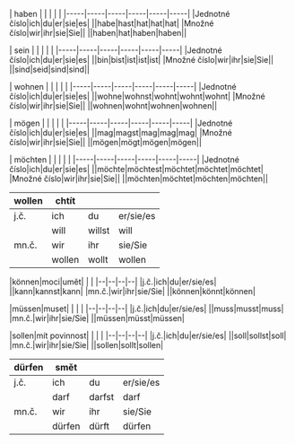 
| haben | | | | |
|-----|-----|-----|-----|-----|-----|
|Jednotné číslo|ich|du|er|sie|es|
||habe|hast|hat|hat|hat|
|Množné číslo|wir|ihr|sie|Sie||
||haben|hat|haben|haben||


| sein | | | | |
|-----|-----|-----|-----|-----|-----|
|Jednotné číslo|ich|du|er|sie|es|
||bin|bist|ist|ist|ist|
|Množné číslo|wir|ihr|sie|Sie||
||sind|seid|sind|sind||


| wohnen | | | | |
|-----|-----|-----|-----|-----|-----|
|Jednotné číslo|ich|du|er|sie|es|
||wohne|wohnst|wohnt|wohnt|wohnt|
|Množné číslo|wir|ihr|sie|Sie||
||wohnen|wohnt|wohnen|wohnen||

| mögen | | | | |
|-----|-----|-----|-----|-----|-----|
|Jednotné číslo|ich|du|er|sie|es|
||mag|magst|mag|mag|mag|
|Množné číslo|wir|ihr|sie|Sie||
||mögen|mögt|mögen|mögen||

| möchten | | | | |
|-----|-----|-----|-----|-----|-----|
|Jednotné číslo|ich|du|er|sie|es|
||möchte|möchtest|möchtet|möchtet|möchtet|
|Množné číslo|wir|ihr|sie|Sie||
||möchten|möchtet|möchten|möchten||

|wollen|chtít| | | 
|--|--|--|--|
|j.č.|ich|du|er/sie/es
||will|willst|will
|mn.č.|wir|ihr|sie/Sie
||wollen|wollt|wollen

|können|moci|umět| | |
|--|--|--|--|
|j.č.|ich|du|er/sie/es|
||kann|kannst|kann|
|mn.č.|wir|ihr|sie/Sie|
||können|könnt|können|

|müssen|muset| | | |
|--|--|--|--|
|j.č.|ich|du|er/sie/es|
||muss|musst|muss|
|mn.č.|wir|ihr|sie/Sie|
||müssen|müsst|müssen|

|sollen|mít povinnost| | | |
|--|--|--|--|
|j.č.|ich|du|er/sie/es|
||soll|sollst|soll|
|mn.č.|wir|ihr|sie/Sie|
||sollen|sollt|sollen|


|dürfen|smět| | |
|--|--|--|--|
|j.č.|ich|du|er/sie/es|
||darf|darfst|darf|
|mn.č.|wir|ihr|sie/Sie|
||dürfen|dürft|dürfen|